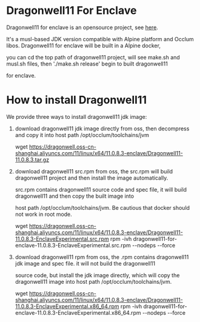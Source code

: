 # Dragonwell11 For Enclave

Dragonwell11 for enclave is an opensource project, see [here](https://github.com/alibaba/dragonwell11/tree/dragonwell-for-enclave).

It's a musl-based JDK version compatible with Alpine platform and Occlum libos. Dragonwell11 for enclave will be built in a Alpine docker,

you can cd the top path of dragonwell11 project, will see make.sh and musl.sh files, then './make.sh release' begin to built dragonwell11

for enclave.

# How to install Dragonwell11

We provide three ways to install dragonwell11 jdk image:

1. download dragonwell11 jdk image directly from oss, then decompress and copy it into host path /opt/occlum/toolchains/jvm

   wget https://dragonwell.oss-cn-shanghai.aliyuncs.com/11/linux/x64/11.0.8.3-enclave/Dragonwell11-11.0.8.3.tar.gz

2. download dragonwell11 src.rpm from oss, the src.rpm will build dragonwell11 project and then install the image automatically.

   src.rpm contains dragonwell11 source code and spec file, it will build dragonwell11 and then copy the built image into

   host path /opt/occlum/toolchains/jvm. Be cautious that docker should not work in root mode.

   wget https://dragonwell.oss-cn-shanghai.aliyuncs.com/11/linux/x64/11.0.8.3-enclave/Dragonwell11-11.0.8.3-EnclaveExperimental.src.rpm
   rpm -ivh dragonwell11-for-enclave-11.0.8.3-EnclaveExperimental.src.rpm --nodeps --force

3. download dragonwell11 rpm from oss, the .rpm contains dragonwell11 jdk image and spec file. it will not build the dragonwell11

   source code, but install the jdk image directly, which will copy the dragonwell11 image into host path /opt/occlum/toolchains/jvm.

   wget https://dragonwell.oss-cn-shanghai.aliyuncs.com/11/linux/x64/11.0.8.3-enclave/Dragonwell11-11.0.8.3-EnclaveExperimental.x86_64.rpm
   rpm -ivh dragonwell11-for-enclave-11.0.8.3-EnclaveExperimental.x86_64.rpm --nodeps --force
